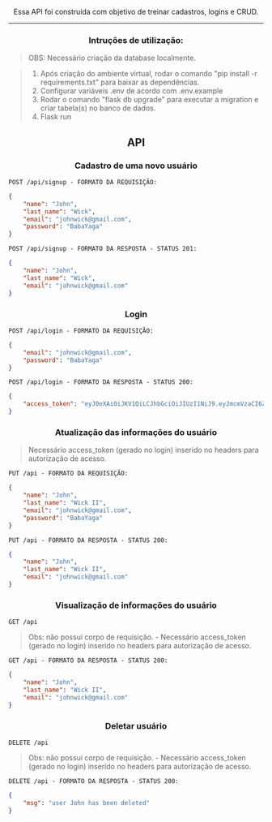 <p align="center">
    Essa API foi construída com objetivo de treinar cadastros, logins e CRUD.
</p>

<hr>

<h3 align ='center'> Intruções de utilização: </h3>

<blockquote>
  OBS: Necessário criação da database localmente.
</blockquote>
<blockquote>
  <ol>
    <li>
        Após criação do ambiente virtual, rodar o comando "pip install -r requirements.txt" para baixar as dependências.
    </li>
    <li>
        Configurar variáveis .env de acordo com .env.example
    </li>
    <li>
        Rodar o comando "flask db upgrade" para executar a migration e criar tabela(s) no banco de dados. 
    </li>
    <li>
        Flask run 
    </li>
  </ol>
</blockquote>

<h2 align ='center'> API </h2>
<h3 align ='center'> Cadastro de uma novo usuário </h3>

`POST /api/signup - FORMATO DA REQUISIÇÃO:`

```json
{
    "name": "John",
    "last_name": "Wick",
    "email": "johnwick@gmail.com",
    "password": "BabaYaga"
}
```

`POST /api/signup - FORMATO DA RESPOSTA - STATUS 201:`

```json
{
	"name": "John",
	"last_name": "Wick",
	"email": "johnwick@gmail.com"
}
```

<h3 align ='center'> Login </h3>

`POST /api/login - FORMATO DA REQUISIÇÃO:`

```json
{
    "email": "johnwick@gmail.com",
    "password": "BabaYaga"
}
```

`POST /api/login - FORMATO DA RESPOSTA - STATUS 200:`

```json
{
	"access_token": "eyJ0eXAiOiJKV1QiLCJhbGciOiJIUzI1NiJ9.eyJmcmVzaCI6ZmFsc2UsImlhdCI6MTY1MTUxNDk0NSwianRpIjoiMjI3MzNlYTUtYjI1Mi00MjM4LTg5YjItZDBkYzFjMTBmMjZiIiwidHlwZSI6ImFjY2VzcyIsInN1YiI6eyJpZCI6MiwibmFtZSI6IkpvaG4iLCJsYXN0X25hbWUiOiJXaWNrIiwiZW1haWwiOiJqb2hud2lja0BnbWFpbC5jb20iLCJwYXNzd29yZF9oYXNoIjoicGJrZGYyOnNoYTI1NjoyNjAwMDAkdnRld1B2Q28ybEF5QkY0SCQ4NGJlZDVjOWE5NmZhYzEyYWUxMGEwMmViYjZhMjZmNGYyNTQzMGZiYzg5NzE1Nzc3ZGJhY2ExYTcwMzUxMzA2In0sIm5iZiI6MTY1MTUxNDk0NSwiZXhwIjoxNjUxNjAxMzQ1fQ.WO5DUHIY1hWw7LVIUeaMPIeC-1ryGCbazYxlNz3Iwcg"
}
```

<h3 align ='center'> Atualização das informações do usuário </h3>

<blockquote>
  Necessário access_token (gerado no login) inserido no headers para autorização de acesso. 
</blockquote>

`PUT /api - FORMATO DA REQUISIÇÃO:`

```json
{
    "name": "John",
    "last_name": "Wick II",
    "email": "johnwick@gmail.com",
    "password": "BabaYaga"
}
```

`PUT /api - FORMATO DA RESPOSTA - STATUS 200:`

```json
{
	"name": "John",
	"last_name": "Wick II",
	"email": "johnwick@gmail.com"
}
```

<h3 align ='center'> Visualização de informações do usuário </h3>

`GET /api`

<blockquote>
  Obs: não possui corpo de requisição.
  - Necessário access_token (gerado no login) inserido no headers para autorização de acesso. 
</blockquote>

`GET /api - FORMATO DA RESPOSTA - STATUS 200:`

```json
{
	"name": "John",
	"last_name": "Wick II",
	"email": "johnwick@gmail.com"
}
```
<h3 align ='center'> Deletar usuário </h3>

`DELETE /api`

<blockquote>
  Obs: não possui corpo de requisição.
  - Necessário access_token (gerado no login) inserido no headers para autorização de acesso. 
</blockquote>

`DELETE /api - FORMATO DA RESPOSTA - STATUS 200:`

```json
{
	"msg": "user John has been deleted"
}
```

